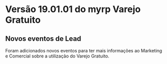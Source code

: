 # Versão 19.01.01 do myrp Varejo Gratuito

## Novos eventos de Lead
Foram adicionados novos eventos para ter mais informações ao Marketing e Comercial sobre a utilização do Varejo Gratuito.
